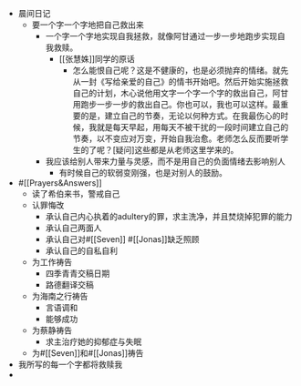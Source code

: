 - 晨间日记
    - 要一个字一个字地把自己救出来
        - 一个字一个字地实现自我拯救，就像阿甘通过一步一步地跑步实现自我救赎。
            - [[张慧姝]]同学的原话
                - 怎么能恨自己呢？这是不健康的，也是必须抛弃的情绪。就先从一封《写给亲爱的自己》的情书开始吧。然后开始实施拯救自己的计划，木心说他用文字一个字一个字的救出自己，阿甘用跑步一步一步的救出自己。你也可以，我也可以这样。最重要的是，建立自己的节奏，无论以何种方式。在我最伤心的时候，我就是每天早起，用每天不被干扰的一段时间建立自己的节奏，以不变应对万变，开始自我治愈。老师怎么反而要听学生的了呢？[疑问]这些都是从老师这里学来的。
        - 我应该给别人带来力量与灵感，而不是用自己的负面情绪去影响别人
            - 有时候自己的软弱变刚强，也是对别人的鼓励。
- #[[Prayers&Answers]]
    - 读了希伯来书，警戒自己
    - 认罪悔改
        - 承认自己内心执着的adultery的罪，求主洗净，并且焚烧掉犯罪的能力
        - 承认自己两面人
        - 承认自己对#[[Seven]] #[[Jonas]]缺乏照顾
        - 承认自己的自私自利
    - 为工作祷告
        - 四季青青交稿日期
        - 路德翻译交稿
    - 为海南之行祷告
        - 言语调和
        - 能够成功
    - 为蔡静祷告
        - 求主治疗她的抑郁症与失眠
    - 为#[[Seven]]和#[[Jonas]]祷告
- 我所写的每一个字都将救赎我
- 
